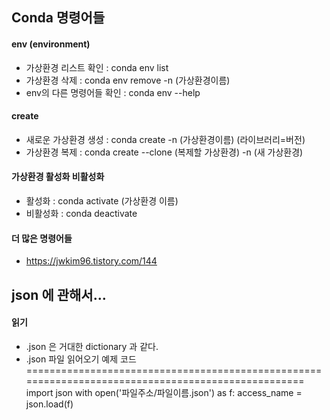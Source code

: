 ## Conda 명령어들
#### env (environment)
- 가상환경 리스트 확인 : conda env list
- 가상환경 삭제 : conda env remove -n (가상환경이름)
- env의 다른 명령어들 확인 : conda env --help

#### create
- 새로운 가상환경 생성 : conda create -n (가상환경이름) (라이브러리=버전)
- 가상환경 복제 : conda create --clone (복제할 가상환경) -n (새 가상환경)

#### 가상환경 활성화 비활성화
- 활성화 : conda activate (가상환경 이름)
- 비활성화 : conda deactivate

#### 더 많은 명령어들
- https://jwkim96.tistory.com/144


## json 에 관해서...
#### 읽기
- .json 은 거대한 dictionary 과 같다.
- .json 파일 읽어오기 예제 코드
===================================================================================================
import json
with open('파일주소/파일이름.json') as f:
    access_name = json.load(f)